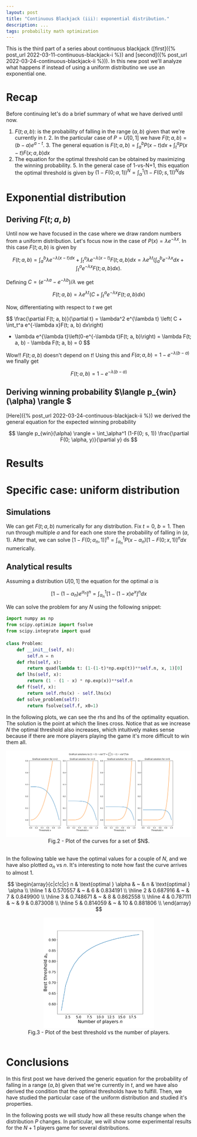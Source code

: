 ```yaml
---
layout: post
title: "Continuous Blackjack (iii): exponential distribution."
description: ...
tags: probability math optimization
---
```



This is the third part of a series about continuous blackjack ([first]({% post_url 2022-03-11-continuous-blackjack-i %}) and [second]({% post_url 2022-03-24-continuous-blackjack-ii %})). In this new post we'll analyze what happens if instead of using a uniform distributino we use an exponential one.

# Recap

Before continuing let's do a brief summary of what we have derived until now.

1. $F(t; a, b)$: is the probability of falling in the range $(a, b)$ given that we're currently in $t$.
    2. In the particular case of $P=U[0,1]$ we have $F(t; a, b) = (b-a) e^{a-t}$.
    3.  The general equation is $F(t; a, b) = \int_a^b P(x-t) dx + \int_t^a P(x-t)F(x; a, b)dx$
4. The equation for the optimal threshold can be obtained by maximizing the winning probability.
    5. In the general case of 1-vs-N+1, this equation the optimal threshold is given by $(1 - F(0;\alpha,1))^{N} = \int_\alpha^1 (1 - F(0;s,1))^{N}ds$

# Exponential distribution

## Deriving $F(t; a, b)$

Until now we have focused in the case where we draw random numbers from a uniform distribution. Let's focus now in the case of $P(x) = \lambda e^{-\lambda x}$.
 In this case $F(t; a, b)$ is given by

$$
F(t; a, b) = \int_a^b \lambda e^{-\lambda(x-t) dx} + \int_t^a \lambda e^{-\lambda (x-t)} F(t; a, b) dx = \lambda e^{\lambda t} \left( \int_a^b e^{-\lambda x} dx + \int_t^a e^{-\lambda x} F(t; a, b) dx \right).
$$

Defining $C = \left( e^{-\lambda a} - e^{-\lambda b} \right) / \lambda$ we get

$$
F(t; a, b) = \lambda e^{\lambda t} \left( C + \int_t^a e^{-\lambda x}F(t; a, b) dx\right)
$$

Now, differentiating with respect to $t$ we get

$$
\frac{\partial F(t; a, b)}{\partial t} =
 \lambda^2 e^{\lambda t} \left( C + \int_t^a e^{-\lambda x}F(t; a, b) dx\right)
 + \lambda e^{\lambda t}\left(0-e^{-\lambda t}F(t; a, b)\right) =
\lambda F(t; a, b) - \lambda F(t; a, b) = 0
$$

Wow!! $F(t; a, b)$ doesn't depend on $t$! Using this and $F(a; a, b) = 1 - e^{- \lambda (b-a)}$ we finally get

$$
F(t; a, b) = 1 - e^{- \lambda (b-a)}
$$


## Deriving winning probability $\langle p_{win}(\alpha) \rangle $

[Here]({% post_url 2022-03-24-continuous-blackjack-ii %}) we derived the general equation for the expected winning probability

$$
\langle p_{win}(\alpha) \rangle = \int_\alpha^1 (1-F(0; s, 1)) \frac{\partial F(0; \alpha, y)}{\partial y} ds
$$

# Results


# Specific case: uniform distribution

## Simulations

We can get $F(t; a, b)$ numerically for any distribution. Fix $t=0$, $b=1$. Then run through multiple $a$ and for each one store the probability of falling in $(a, 1)$. After that, we can solve $\left[1 - F(0; \alpha_n, 1) \right]^n = \int_{\alpha_n}^1 P(x - \alpha_n) \left[ 1 - F(0; x, 1) \right]^n dx$ numerically.

## Analytical results

Assuming a distribution $U[0, 1]$ the equation for the optimal $\alpha$ is

$$
\left[1 - (1-\alpha_n)e^{\alpha_n}\right]^n = \int_{\alpha_n}^1 \left[ 1-(1 - x)e^x \right]^n dx
$$

We can solve the problem for any $N$ using the following snippet:

```python
import numpy as np
from scipy.optimize import fsolve
from scipy.integrate import quad

class Problem:
    def __init__(self, n):
        self.n = n
    def rhs(self, x):
        return quad(lambda t: (1-(1-t)*np.exp(t))**self.n, x, 1)[0]
    def lhs(self, x):
        return (1 - (1 - x) * np.exp(x))**self.n
    def f(self, x):
        return self.rhs(x) - self.lhs(x)
    def solve_problem(self):
        return fsolve(self.f, x0=1)
```

In the following plots, we can see the rhs and lhs of the optimality equation. The solution is the point at which the lines cross. Notice that as we increase $N$ the optimal threshold also increases, which intuitively makes sense because if there are more players playing the game it's more difficult to win them all.


<div style="text-align:center">
    <img src="/docs/continuous-blackjack/plot-n.svg" width=900px class="center">
    <figcaption>Fig.2 - Plot of the curves for a set of $N$.</figcaption>
</div>
<br/>

In the following table we have the optimal values for a couple of $N$, and we have also plotted $\alpha_n$ vs $n$. It's interesting to note how fast the curve arrives to almost 1.

$$
\begin{array}{c|c!c|c}
        n & \text{optimal } \alpha & ~ & n & \text{optimal } \alpha \\ \hline
        1 & 0.570557 & ~ & 6 & 0.834191 \\ \hline
        2 & 0.687916 & ~ & 7 & 0.849900 \\ \hline
        3 & 0.748671 & ~ & 8 & 0.862558 \\ \hline
        4 & 0.787111 & ~ & 9 & 0.873008 \\ \hline
        5 & 0.814059 & ~ & 10 & 0.881806 \\
\end{array}
$$



<div style="text-align:center">
    <img src="/docs/continuous-blackjack/plot-a-vs-n.svg" width=300px class="center">
    <figcaption>Fig.3 - Plot of the best threshold vs the number of players.</figcaption>
</div>
<br/>


# Conclusions

In this first post we have derived the generic equation for the probability of falling in a range $(a, b)$ given that we're currently in $t$, and we have also derived the condition that the optimal thresholds have to fulfill. Then, we have studied the particular case of the uniform distribution and studied it's properties.

In the following posts we will study how all these results change when the distribution $P$ changes. In particular, we will show some experimental results for the $N+1$ players game for several distributions.
